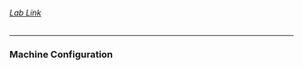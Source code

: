 ###### [Lab Link](https://seedsecuritylabs.org/Labs_20.04/Files/ICMP_Redirect/ICMP_Redirect.pdf)

---
### Machine Configuration

